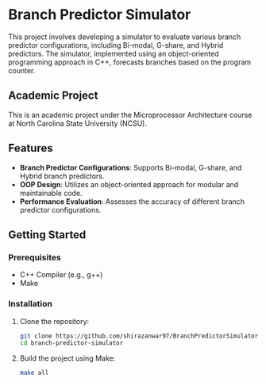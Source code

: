 # Branch Predictor Simulator

This project involves developing a simulator to evaluate various branch predictor configurations, including Bi-modal, G-share, and Hybrid predictors. The simulator, implemented using an object-oriented programming approach in C++, forecasts branches based on the program counter.

## Academic Project

This is an academic project under the Microprocessor Architecture course at North Carolina State University (NCSU).

## Features

- **Branch Predictor Configurations**: Supports Bi-modal, G-share, and Hybrid branch predictors.
- **OOP Design**: Utilizes an object-oriented approach for modular and maintainable code.
- **Performance Evaluation**: Assesses the accuracy of different branch predictor configurations.

## Getting Started

### Prerequisites

- C++ Compiler (e.g., g++)
- Make

### Installation

1. Clone the repository:

   ```bash
   git clone https://github.com/shirazanwar97/BranchPredictorSimulator.git
   cd branch-predictor-simulator
   ```

2. Build the project using Make:

   ```bash
   make all
   ```
